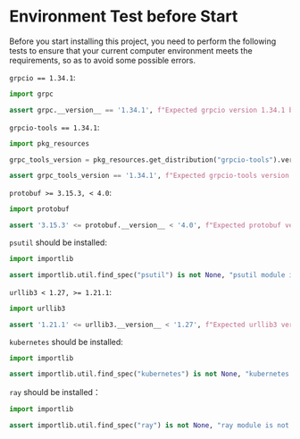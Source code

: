 # Environment Test before Start

Before you start installing this project, you need to perform the following tests to ensure that your current computer environment meets the requirements, so as to avoid some possible errors.

`grpcio == 1.34.1`:

```python
import grpc

assert grpc.__version__ == '1.34.1', f"Expected grpcio version 1.34.1 but found {grpc.__version__}"
```

`grpcio-tools == 1.34.1`:

```python
import pkg_resources

grpc_tools_version = pkg_resources.get_distribution("grpcio-tools").version

assert grpc_tools_version == '1.34.1', f"Expected grpcio-tools version 1.34.1 but found {grpc_tools_version}"
```

`protobuf >= 3.15.3, < 4.0`:

```python
import protobuf

assert '3.15.3' <= protobuf.__version__ < '4.0', f"Expected protobuf version >=3.15.3,<4.0 but found {protobuf.__version__}"
```

`psutil` should be installed:

```python
import importlib

assert importlib.util.find_spec("psutil") is not None, "psutil module is not installed"
```

`urllib3 < 1.27, >= 1.21.1`:

```python
import urllib3

assert '1.21.1' <= urllib3.__version__ < '1.27', f"Expected urllib3 version >=1.21.1,<1.27 but found {urllib3.__version__}"
```

`kubernetes` should be installed:

```python
import importlib

assert importlib.util.find_spec("kubernetes") is not None, "kubernetes module is not installed"
```

`ray` should be installed：

```python
import importlib

assert importlib.util.find_spec("ray") is not None, "ray module is not installed"
```

